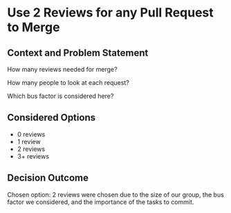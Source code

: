 # Use 2 Reviews for any Pull Request to Merge

## Context and Problem Statement

How many reviews needed for merge?

How many people to look at each request?

Which bus factor is considered here?

## Considered Options

* 0 reviews
* 1 review
* 2 reviews
* 3+ reviews

## Decision Outcome

Chosen option: 2 reviews were chosen due to the size of our group, the bus factor we considered, and the importance of the tasks to commit.
